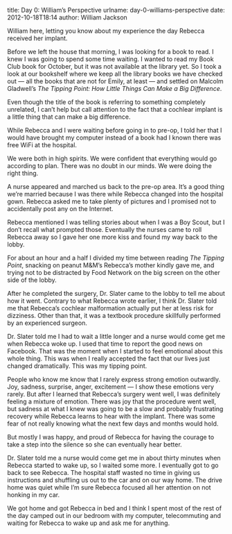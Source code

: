 title: Day 0: William&#x02bc;s Perspective
urlname: day-0-williams-perspective
date: 2012-10-18T18:14
author: William Jackson

William here, letting you know about my experience the day Rebecca received her
implant.

Before we left the house that morning, I was looking for a book to read. I knew
I was going to spend some time waiting. I wanted to read my Book Club book for
October, but it was not available at the library yet. So I took a look at our
bookshelf where we keep all the library books we have checked out &mdash; all
the books that are not for Emily, at least &mdash; and settled on Malcolm
Gladwell&#x02bc;s _The Tipping Point: How Little Things Can Make a Big
Difference_.

Even though the title of the book is referring to something completely
unrelated, I can&#x02bc;t help but call attention to the fact that a cochlear
implant is a little thing that can make a big difference.

While Rebecca and I were waiting before going in to pre-op, I told her that I
would have brought my computer instead of a book had I known there was free WiFi
at the hospital.

We were both in high spirits. We were confident that everything would go
according to plan. There was no doubt in our minds. We were doing the right
thing.

A nurse appeared and marched us back to the pre-op area. It&#x02bc;s a good
thing we&#x02bc;re married because I was there while Rebecca changed into the
hospital gown. Rebecca asked me to take plenty of pictures and I promised not to
accidentally post any on the Internet.

Rebecca mentioned I was telling stories about when I was a Boy Scout, but I
don&#x02bc;t recall what prompted those. Eventually the nurses came to roll
Rebecca away so I gave her one more kiss and found my way back to the lobby.

For about an hour and a half I divided my time between reading _The Tipping
Point_, snacking on peanut M&amp;M&#x02bc;s Rebecca&#x02bc;s mother kindly gave
me, and trying not to be distracted by Food Network on the big screen on the
other side of the lobby.

After he completed the surgery, Dr. Slater came to the lobby to tell me about
how it went. Contrary to what Rebecca wrote earlier, I think Dr. Slater told me
that Rebecca&#x02bc;s cochlear malformation actually put her at less risk for
dizziness. Other than that, it was a textbook procedure skillfully performed by
an experienced surgeon.

Dr. Slater told me I had to wait a little longer and a nurse would come get me
when Rebecca woke up. I used that time to report the good news on Facebook. That
was the moment when I started to feel emotional about this whole thing. This was
when I really accepted the fact that our lives just changed dramatically. This
was my tipping point.

People who know me know that I rarely express strong emotion outwardly. Joy,
sadness, surprise, anger, excitement &mdash; I show these emotions very rarely.
But after I learned that Rebecca&#x02bc;s surgery went well, I was definitely
feeling a mixture of emotion. There was joy that the procedure went well, but
sadness at what I knew was going to be a slow and probably frustrating recovery
while Rebecca learns to hear with the implant. There was some fear of not really
knowing what the next few days and months would hold.

But mostly I was happy, and proud of Rebecca for having the courage to take a
step into the silence so she can eventually hear better.

Dr. Slater told me a nurse would come get me in about thirty minutes when
Rebecca started to wake up, so I waited some more. I eventually got to go back
to see Rebecca. The hospital staff wasted no time in giving us instructions and
shuffling us out to the car and on our way home. The drive home was quiet while
I&#x02bc;m sure Rebecca focused all her attention on not honking in my car.

We got home and got Rebecca in bed and I think I spent most of the rest of the
day camped out in our bedroom with my computer, telecommuting and waiting for
Rebecca to wake up and ask me for anything.
